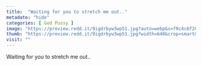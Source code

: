 ```yaml
---
title:  "Waiting for you to stretch me out.."
metadate: "hide"
categories: [ God Pussy ]
image: "https://preview.redd.it/9igdrbyw3wp51.jpg?auto=webp&s=f9c4c6f20af8dfff3818ec45da314b7fae646c99"
thumb: "https://preview.redd.it/9igdrbyw3wp51.jpg?width=640&crop=smart&auto=webp&s=0af9ce16a8a9cadc71e7611682b1108e8817369b"
visit: ""
---
```

Waiting for you to stretch me out..
